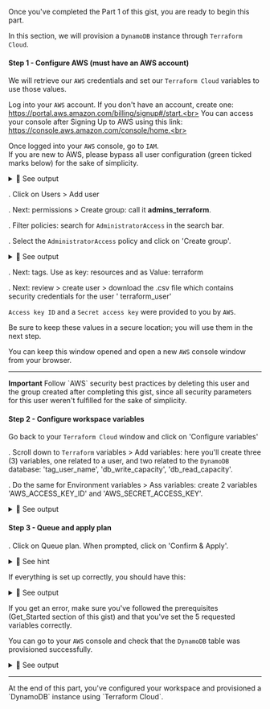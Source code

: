 Once you've completed the Part 1 of this gist, you are ready to begin this part.<br>

In this section, we will provision a `DynamoDB` instance through `Terraform Cloud`.

#### Step 1 - Configure AWS (must have an AWS account)

We will retrieve our `AWS` credentials and set our `Terraform Cloud` variables to use those values.

Log into your `AWS` account. If you don't have an account, create one: https://portal.aws.amazon.com/billing/signup#/start.<br>
You can access your console after Signing Up to AWS using this link: https://console.aws.amazon.com/console/home.<br>

Once logged into your `AWS` console, go to `IAM`.<br>
If you are new to AWS, please bypass all user configuration (green ticked marks below) for the sake of simplicity.<br>

<details>
<summary>🔵 See output</summary>
<p>
  
[![isaac-arnault-aws-1.png](https://i.postimg.cc/65HMJ3qg/isaac-arnault-aws-1.png)](https://postimg.cc/CzqGbwjs)

</p>
</details>

. Click on Users > Add user<br>

. Next: permissions > Create group: call it <b>admins_terraform</b>.<br>

. Filter policies: search for `AdministratorAccess` in the search bar.<br>

. Select the `AdministratorAccess` policy and click on 'Create group'.

<details>
<summary>🔵 See output</summary>
<p>
  
[![isaac-arnault-aws-3.png](https://i.postimg.cc/jSwQp4Gn/isaac-arnault-aws-3.png)](https://postimg.cc/nXxD7BVn)

</p>
</details>

. Next: tags. Use as key: resources and as Value: terraform<br>

. Next: review > create user > download the .csv file which contains security credentials for the user '
terraform_user'<br>

`Access key ID` and a `Secret access key` were provided to you by `AWS`.<br>

Be sure to keep these values in a secure location; you will use them in the next step.<br>

You can keep this window opened and open a new `AWS` console window from your browser.

<hr>
<b>Important</b>
Follow `AWS` security best practices by deleting this user and the group created after completing this gist, since all security parameters for this user weren't fulfilled for the sake of simplicity.<br>


#### Step 2 - Configure workspace variables
Go back to your `Terraform Cloud` window and click on 'Configure variables'<br>

. Scroll down to `Terraform` variables > Add variables: here you'll create three (3) variables, one related to a user, and two related to the `DynamoDB` database: 'tag_user_name', 'db_write_capacity', 'db_read_capacity'.<br>

. Do the same for Environment variables > Ass variables: create 2 variables 'AWS_ACCESS_KEY_ID' and 'AWS_SECRET_ACCESS_KEY'.

<details>
<summary>🔵 See output</summary>
<p>
  
[![isaac-arnault-aws-34.png](https://i.postimg.cc/wvZ0yb8z/isaac-arnault-aws-34.png)](https://postimg.cc/sQPpbmgH)

</p>
</details>

#### Step 3 - Queue and apply plan

. Click on Queue plan. When prompted, click on 'Confirm & Apply'.

<details>
<summary>🔴 See hint</summary>
<p>

[![isaac-arnault-terraform-34.png](https://i.postimg.cc/8kd6r0Vb/isaac-arnault-terraform-34.png)](https://postimg.cc/yWddMnxJ)

</p>
</details>

If everything is set up correctly, you should have this:

<details>
<summary>🔵 See output</summary>
<p>
  
[![isaac-arnault-terraform-35.png](https://i.postimg.cc/mkVkpKLf/isaac-arnault-terraform-35.png)](https://postimg.cc/dZkJLHZ4)

</p>
</details>

If you get an error, make sure you've followed the prerequisites (Get_Started section of this gist) and that you've set the 5 requested variables correctly.<br>

You can go to your `AWS` console and check that the `DynamoDB` table was provisioned successfully.

<details>
<summary>🔵 See output</summary>
<p>
  
[![isaac-arnault-terraform-38.png](https://i.postimg.cc/LXWpzWJ8/isaac-arnault-terraform-38.png)](https://postimg.cc/tZFwb2dK)

</p>
</details>

<hr>
At the end of this part, you've configured your workspace and provisioned a `DynamoDB` instance using `Terraform Cloud`. 
